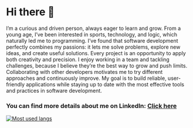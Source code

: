 # Hi there 👋

I’m a curious and driven person, always eager to learn and grow. From a young age, I’ve been interested in sports, technology, and logic, which naturally led me to programming.
I’ve found that software development perfectly combines my passions: it lets me solve problems, explore new ideas, and create useful solutions. Every project is an opportunity to apply both creativity and precision.
I enjoy working in a team and tackling challenges, because I believe they’re the best way to grow and push limits. Collaborating with other developers motivates me to try different approaches and continuously improve.
My goal is to build reliable, user-friendly applications while staying up to date with the most effective tools and practices in software development.

### You can find more details about me on LinkedIn: [Click here](https://www.linkedin.com/in/matteo-lucerni-0725a526b)

[![Most used langs](https://github-readme-stats.vercel.app/api/top-langs/?username=MatteoLucerni&layout=compact&hide=html,hack,blade,css&hide_progress=true)](https://github.com/anuraghazra/github-readme-stats)
